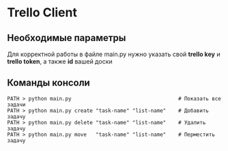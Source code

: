 # Trello Client

## Необходимые параметры

Для корректной работы в файле main.py нужно указать свой **trello key** и **trello token**, а также **id** вашей доски

## Команды консоли

```
PATH > python main.py                                   # Показать все задачи
PATH > python main.py create "task-name" "list-name"    # Добавить задачу
PATH > python main.py delete "task-name" "list-name"    # Удалить задачу
PATH > python main.py move   "task-name" "list-name"    # Перместить задачу
```